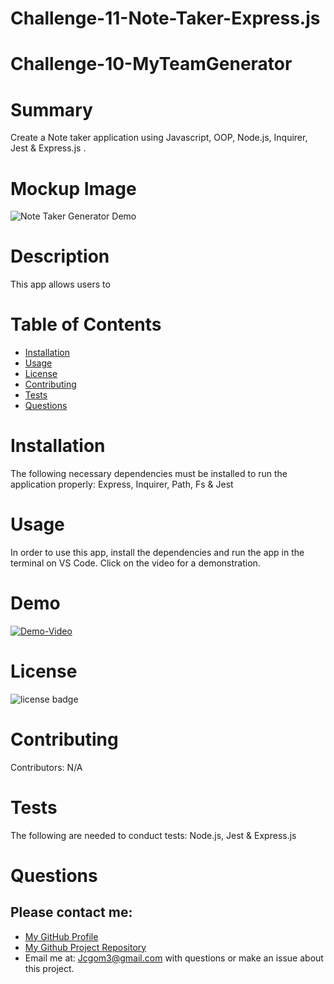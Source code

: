 # Challenge-11-Note-Taker-Express.js

# Challenge-10-MyTeamGenerator

# Summary
Create a Note taker application using Javascript, OOP, Node.js, Inquirer, Jest & Express.js .

# Mockup Image
![Note Taker Generator Demo](./Develop/assets/images/)

# Description
This app allows users to 
# Table of Contents 
* [Installation](#installation)
* [Usage](#usage)
* [License](#license)
* [Contributing](#contributing)
* [Tests](#tests)
* [Questions](#questions)
# Installation
The following necessary dependencies must be installed to run the application properly: Express, Inquirer, Path, Fs & Jest
# Usage
In order to use this app, install the dependencies and run the app in the terminal on VS Code. Click on the video for a demonstration. 
# Demo
[![Demo-Video](Develop/assets/images/DemoVideo.png)](https://drive.google.com/file/d/ )

# License
![license badge](https://img.shields.io/badge/license-MIT-brightgreen)
# Contributing
​Contributors: N/A
# Tests
The following are needed to conduct tests: Node.js, Jest & Express.js
# Questions
## Please contact me:
  * [My GitHub Profile](https://github.com/jcgom3)
  * [My Github Project Repository]( https://jcgom3.github.io/Challenge-10-MyTeamGenerator/)
  * Email me at: [Jcgom3@gmail.com](mailto:Jcgom3@gmail.com) with questions or make an issue about this project.

